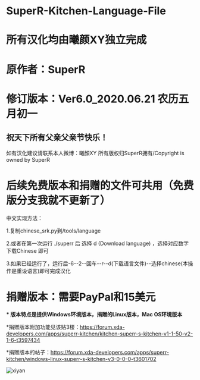 # SuperR-Kitchen-Language-File
# 所有汉化均由曦颜XY独立完成

# 原作者：SuperR

# 修订版本：Ver6.0_2020.06.21 农历五月初一 

  ## 祝天下所有父亲父亲节快乐！ 

如有汉化建议请联系本人微博：曦顏XY
所有版权归SuperR拥有/Copyright is owned by SuperR

# 后续免费版本和捐赠的文件可共用（免费版分支我就不更新了）

  中文实现方法：
  
  1.复制chinese_srk.py到/tools/language
  
  2.或者在第一次运行 ./superr 后  选择 d (Download language) ，选择对应数字 下载Chinese 即可
	
  3.如果已经运行了，运行后-6--2--回车--r--d(下载语言文件)--选择chinese(本操作是重设语言)即可完成汉化

# 捐赠版本：需要PayPal和15美元

<b>* 版本特点是提供Windows环境版本，捐赠的Linux版本，Mac OS环境版本</b>

*捐赠版本附加功能见该贴3楼：https://forum.xda-developers.com/apps/superr-kitchen/kitchen-superr-s-kitchen-v1-1-50-v2-1-6-t3597434

*捐赠版本的帖子：https://forum.xda-developers.com/apps/superr-kitchen/windows-linux-superr-s-kitchen-v3-0-0-0-t3601702

![xiyan](https://static.oschina.net/uploads/space/2018/0304/205036_oCQY_2700265.png "xiyan")
